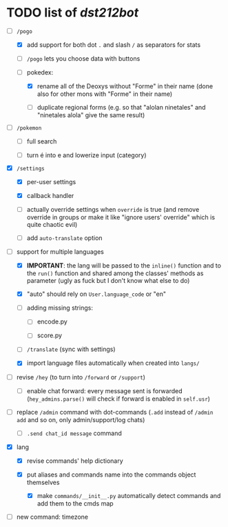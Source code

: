 # TODO list of *dst212bot*

- [ ] `/pogo`
  
  - [x] add support for both dot `.` and slash `/` as separators for stats
  
  - [ ] `/pogo` lets you choose data with buttons
  
  - [ ] pokedex:
    
    - [x] rename all of the Deoxys without "Forme" in their name (done also for other mons with "Forme" in their name)
    
    - [ ] duplicate regional forms (e.g. so that "alolan ninetales" and "ninetales alola" give the same result)

- [ ] `/pokemon`
  
  - [ ] full search
  
  - [ ] turn é into e and lowerize input (category)

- [x] `/settings`
  
  - [x] per-user settings
  
  - [x] callback handler
  
  - [ ] actually override settings when `override` is true (and remove override in groups or make it like "ignore users' override" which is quite chaotic evil)
  
  - [ ] add `auto-translate` option

- [ ] support for multiple languages
  
  - [x] **IMPORTANT**: the lang will be passed to the `inline()` function and to the `run()` function and shared among the classes' methods as parameter (ugly as fuck but I don't know what else to do)
  
  - [x] "auto" should rely on `User.language_code` or "en"
  
  - [ ] adding missing strings:
    
    - [ ] encode.py
    
    - [ ] score.py
  
  - [ ] `/translate` (sync with settings)
  
  - [x] import language files automatically when created into `langs/`

- [ ] revise `/hey` (to turn into `/forward` or `/support`)
  
  - [ ] enable chat forward: every message sent is forwarded (`hey_admins.parse()` will check if forward is enabled in `self.usr`)

- [ ] replace `/admin` command with dot-commands (`.add` instead of `/admin add` and so on, only admin/support/log chats)
  
  - [ ] `.send chat_id message` command

- [x] lang
  
  - [x] revise commands' help dictionary
  
  - [x] put aliases and commands name into the commands object themselves
    
    - [x] make `commands/__init__.py` automatically detect commands and add them to the cmds map

- [ ] new command: timezone
